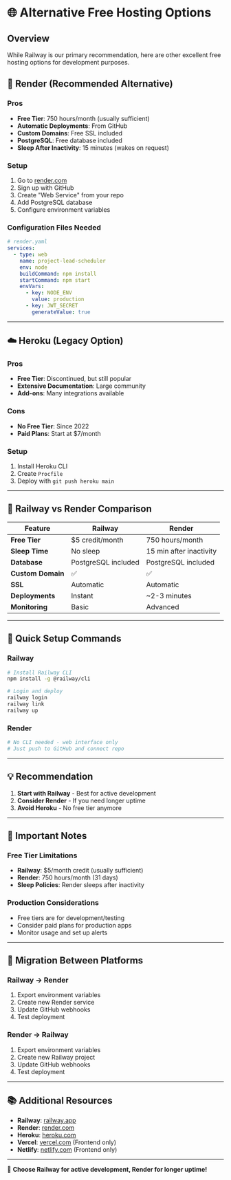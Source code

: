 # 🌐 Alternative Free Hosting Options

## Overview
While Railway is our primary recommendation, here are other excellent free hosting options for development purposes.

## 🚀 **Render (Recommended Alternative)**

### Pros
- **Free Tier**: 750 hours/month (usually sufficient)
- **Automatic Deployments**: From GitHub
- **Custom Domains**: Free SSL included
- **PostgreSQL**: Free database included
- **Sleep After Inactivity**: 15 minutes (wakes on request)

### Setup
1. Go to [render.com](https://render.com/)
2. Sign up with GitHub
3. Create "Web Service" from your repo
4. Add PostgreSQL database
5. Configure environment variables

### Configuration Files Needed
```yaml
# render.yaml
services:
  - type: web
    name: project-lead-scheduler
    env: node
    buildCommand: npm install
    startCommand: npm start
    envVars:
      - key: NODE_ENV
        value: production
      - key: JWT_SECRET
        generateValue: true
```

---

## ☁️ **Heroku (Legacy Option)**

### Pros
- **Free Tier**: Discontinued, but still popular
- **Extensive Documentation**: Large community
- **Add-ons**: Many integrations available

### Cons
- **No Free Tier**: Since 2022
- **Paid Plans**: Start at $7/month

### Setup
1. Install Heroku CLI
2. Create `Procfile`
3. Deploy with `git push heroku main`

---

## 🐳 **Railway vs Render Comparison**

| Feature | Railway | Render |
|---------|---------|---------|
| **Free Tier** | $5 credit/month | 750 hours/month |
| **Sleep Time** | No sleep | 15 min after inactivity |
| **Database** | PostgreSQL included | PostgreSQL included |
| **Custom Domain** | ✅ | ✅ |
| **SSL** | Automatic | Automatic |
| **Deployments** | Instant | ~2-3 minutes |
| **Monitoring** | Basic | Advanced |

---

## 🔧 **Quick Setup Commands**

### Railway
```bash
# Install Railway CLI
npm install -g @railway/cli

# Login and deploy
railway login
railway link
railway up
```

### Render
```bash
# No CLI needed - web interface only
# Just push to GitHub and connect repo
```

---

## 💡 **Recommendation**

1. **Start with Railway** - Best for active development
2. **Consider Render** - If you need longer uptime
3. **Avoid Heroku** - No free tier anymore

---

## 🚨 **Important Notes**

### Free Tier Limitations
- **Railway**: $5/month credit (usually sufficient)
- **Render**: 750 hours/month (31 days)
- **Sleep Policies**: Render sleeps after inactivity

### Production Considerations
- Free tiers are for development/testing
- Consider paid plans for production apps
- Monitor usage and set up alerts

---

## 🔄 **Migration Between Platforms**

### Railway → Render
1. Export environment variables
2. Create new Render service
3. Update GitHub webhooks
4. Test deployment

### Render → Railway
1. Export environment variables
2. Create new Railway project
3. Update GitHub webhooks
4. Test deployment

---

## 📚 **Additional Resources**

- **Railway**: [railway.app](https://railway.app/)
- **Render**: [render.com](https://render.com/)
- **Heroku**: [heroku.com](https://heroku.com/)
- **Vercel**: [vercel.com](https://vercel.com/) (Frontend only)
- **Netlify**: [netlify.com](https://netlify.com/) (Frontend only)

---

🎯 **Choose Railway for active development, Render for longer uptime!**
